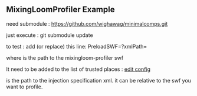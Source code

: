 ## MixingLoomProfiler Example ##

need submodule : https://github.com/wighawag/minimalcomps.git

just execute :
	git submodule update

to test : add (or replace) this line:
	PreloadSWF=<path-to-mixingloom-reloader>?xmlPath=<path-to-xml>
	
where <path-to-mixingloom-reloader> is the path to the mixingloom-profiler swf

It need to be added to the list of trusted places : [edit config]()

<path-to-xml> is the path to the injection specification xml. it can be relative to the swf you want to profile.